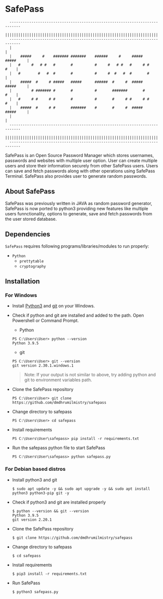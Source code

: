 # SafePass

```
  ---------------------------------------------------------------------------
  |||||||||||||||||||||||||||||||||||||||||||||||||||||||||||||||||||||||||||
  ---------------------------------------------------------------------------
  |                                                                         |
  |    #####     #    ####### #######    ######     #     #####   #####     |
  |   #     #   # #   #       #          #     #   # #   #     # #     #    |
  |   #        #   #  #       #          #     #  #   #  #       #          |
  |    #####  #     # #####   #####      ######  #     #  #####   #####     |
  |         # ####### #       #          #       #######       #       #    |
  |   #     # #     # #       #          #       #     # #     # #     #    |
  |    #####  #     # #       #######    #       #     #  #####   #####     |
  |                                                                         |
  ---------------------------------------------------------------------------
  |||||||||||||||||||||||||||||||||||||||||||||||||||||||||||||||||||||||||||
  ---------------------------------------------------------------------------
```

SafePass is an Open Source Password Manager which stores usernames, passwords and websites with multiple user option. User can create multiple users and store their information securely from other SafePass users. Users can save and fetch passwords along with other operations using SafePass Terminal. SafePass also provides user to generate random passwords.

## About SafePass

SafePass was previously written in JAVA as random password generator, SafePass is now ported to python3 providing new features like multiple users funnctionality, options to generate, save and fetch passwords from the user stored database. 


## Dependencies
`SafePass` requires following programs/libraries/modules to run properly:
  - `Python`
    - `prettytable`
    - `cryptography`

## Installation

### For Windows

- Install [Python3](https://www.python.org/) and [git](https://git-scm.com/) on your Windows.

- Check if python and git are installed and added to the path. Open Powershell or Command Prompt.
  - Python
  ```
  PS C:\Users\User> python --version
  Python 3.9.5
  ```
  - git 
  ```
  PS C:\Users\User> git --version
  git version 2.30.1.windows.1
  ```
  > Note: If your output is not similar to above, try adding python and git to environment variables path.

- Clone the SafePass repository 
  ```
  PS C:\Users\User> git clone https://github.com/dmdhrumilmistry/safepass
  ```
  
- Change directory to safepass
  ```
  PS C:\Users\User> cd safepass
  ```
  
- Install requirements
  ```
  PS C:\Users\User\safepass> pip install -r requirements.txt
  ```
  
- Run the safepass python file to start SafePass
  ```
  PS C:\Users\User\safepass> python safepass.py
  ```


### For Debian based distros

- Install python3 and git
  ```
  $ sudo apt update -y && sudo apt upgrade -y && sudo apt install python3 python3-pip git -y
  ```
  
- Check if python3 and git are installed properly
  ```
  $ python --version && git --version
  Python 3.9.5
  git version 2.20.1
  ```
  
- Clone the SafePass repository
  ```
  $ git clone https://github.com/dmdhrumilmistry/safepass
  ```

- Change directory to safepass
  ```
  $ cd safepass
  ```
  
- Install requirements
  ```
  $ pip3 install -r requirements.txt
  ```
 
- Run SafePass
  ```
  $ python3 safepass.py
  ```
 
